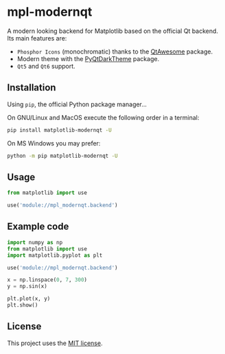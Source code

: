 # mpl-modernqt
A modern looking backend for Matplotlib based on the official Qt backend. Its main features are:

* `Phosphor Icons` (monochromatic) thanks to the [QtAwesome](https://github.com/spyder-ide/qtawesome) package.
* Modern theme with the [PyQtDarkTheme](https://github.com/5yutan5/PyQtDarkTheme) package.
* `Qt5` and `Qt6` support.


## Installation
Using ```pip```, the official Python package manager...

On GNU/Linux and MacOS execute the following order in a terminal:
```bash
pip install matplotlib-modernqt -U
```

On MS Windows you may prefer:
```bash
python -m pip matplotlib-modernqt -U
```

## Usage

```python
from matplotlib import use

use('module://mpl_modernqt.backend')
```

## Example code

```python
import numpy as np
from matplotlib import use
import matplotlib.pyplot as plt

use('module://mpl_modernqt.backend')

x = np.linspace(0, 7, 300)
y = np.sin(x)

plt.plot(x, y)
plt.show()
```


## License

This project uses the [MIT license](https://github.com/aloytag/mpl-modernqt/blob/main/LICENSE).
